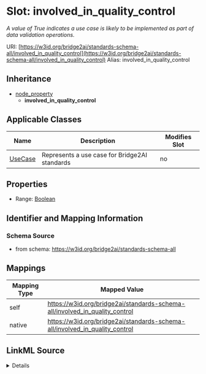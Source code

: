 

# Slot: involved_in_quality_control 


_A value of True indicates a use case is likely to be implemented as part of data validation operations._





URI: [https://w3id.org/bridge2ai/standards-schema-all/involved_in_quality_control](https://w3id.org/bridge2ai/standards-schema-all/involved_in_quality_control)
Alias: involved_in_quality_control


## Inheritance

* [node_property](node_property.md)
    * **involved_in_quality_control**






## Applicable Classes

| Name | Description | Modifies Slot |
| --- | --- | --- |
| [UseCase](UseCase.md) | Represents a use case for Bridge2AI standards |  no  |







## Properties

* Range: [Boolean](Boolean.md)





## Identifier and Mapping Information







### Schema Source


* from schema: https://w3id.org/bridge2ai/standards-schema-all




## Mappings

| Mapping Type | Mapped Value |
| ---  | ---  |
| self | https://w3id.org/bridge2ai/standards-schema-all/involved_in_quality_control |
| native | https://w3id.org/bridge2ai/standards-schema-all/involved_in_quality_control |




## LinkML Source

<details>
```yaml
name: involved_in_quality_control
description: A value of True indicates a use case is likely to be implemented as part
  of data validation operations.
from_schema: https://w3id.org/bridge2ai/standards-schema-all
rank: 1000
is_a: node_property
domain: NamedThing
alias: involved_in_quality_control
domain_of:
- UseCase
range: boolean

```
</details>